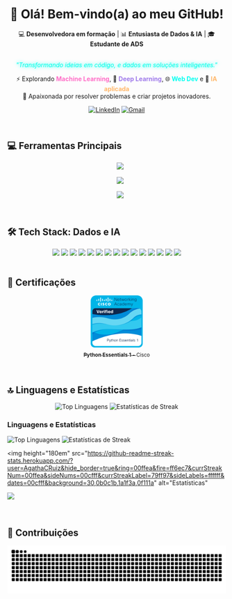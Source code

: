 <div align="center">

<h1 align="center">👋 Olá! Bem-vindo(a) ao meu GitHub!</h1>

<p align="center">
  💻 <b>Desenvolvedora em formação</b> | 
  📊 <b>Entusiasta de Dados & IA</b> | 
  🎓 <b>Estudante de ADS</b><br><br>
  
  <i style="color:#00ffea; text-shadow: 0 0 8px #00ffea;">"Transformando ideias em código, e dados em soluções inteligentes."</i>
</p>

<p align="center">
  ⚡ Explorando <b style="color:#ff6ec7;">Machine Learning</b>, 
  🔮 <b style="color:#9f7aea;">Deep Learning</b>, 
  🌐 <b style="color:#00fff0;">Web Dev</b> e 
  🚀 <b style="color:#ffb86c;">IA aplicada</b> <br>
  🎯 Apaixonada por resolver problemas e criar projetos inovadores.
</p>

</div>

<div align="center">

[![LinkedIn](https://img.shields.io/badge/💼%20LinkedIn-0A66C2?style=for-the-badge&logo=linkedin&logoColor=white)](https://www.linkedin.com/in/agatha-ruiz-757111331/)
[![Gmail](https://img.shields.io/badge/%20Gmail-D14836?style=for-the-badge&logo=gmail&logoColor=white)](mailto:agathacaracco.rz@gmail.com)

</div>

<br>

## 💻 Ferramentas Principais

<p align="center">
    <img src="https://skillicons.dev/icons?i=html,css,js,python,r,java,cs,c&perline=8&theme=light&style=flat" />
</p>

<p align="center">
    <img src="https://skillicons.dev/icons?i=git,github,vscode,docker,kubernetes,azure,aws,gcp&perline=8&theme=light&style=flat" />
</p>

<p align="center">
    <img src="https://skillicons.dev/icons?i=mysql,postgresql,mongodb,sqlite,anaconda,figma&perline=8&theme=light&style=flat" />
</p>

<br>

## 🛠️ Tech Stack: Dados e IA

<div align="center">
<img src="https://img.shields.io/badge/PyTorch-EE4C2C?style=for-the-badge&logo=pytorch&logoColor=white&colorA=D22B2B"/>
<img src="https://img.shields.io/badge/Keras-D00000?style=for-the-badge&logo=keras&logoColor=white&colorA=DC143C"/>
<img src="https://img.shields.io/badge/TensorFlow-FF6F00?style=for-the-badge&logo=tensorflow&logoColor=white&colorA=FF8C00"/>
<img src="https://img.shields.io/badge/Scikit--Learn-F7931E?style=for-the-badge&logo=scikit-learn&logoColor=white&colorA=FFA500"/>
<img src="https://img.shields.io/badge/HuggingFace-FFD233?style=for-the-badge&logo=huggingface&logoColor=black&colorA=FFB800"/>

<img src="https://img.shields.io/badge/Streamlit-FF4B4B?style=for-the-badge&logo=streamlit&logoColor=white&colorA=D22B2B"/>
<img src="https://img.shields.io/badge/OpenAI-412991?style=for-the-badge&logo=openai&logoColor=white&colorA=2E1C66"/>
<img src="https://img.shields.io/badge/LangChain-4B0082?style=for-the-badge&logo=python&logoColor=white&colorA=2B004D"/>
<img src="https://img.shields.io/badge/Matplotlib-013243?style=for-the-badge&logo=plotly&logoColor=white&colorA=6A5ACD"/>

<img src="https://img.shields.io/badge/SciPy-0C55A5?style=for-the-badge&logo=scipy&logoColor=white&colorA=4169E1"/>
<img src="https://img.shields.io/badge/Pandas-150458?style=for-the-badge&logo=pandas&logoColor=white&colorA=0000CD"/>
<img src="https://img.shields.io/badge/Plotly-3F4F75?style=for-the-badge&logo=plotly&logoColor=white&colorA=1976D2"/>
<img src="https://img.shields.io/badge/Numpy-013243?style=for-the-badge&logo=numpy&logoColor=white&colorA=1E90FF"/>
<img src="https://img.shields.io/badge/FastAPI-009688?style=for-the-badge&logo=fastapi&logoColor=white&colorA=20B2AA"/>
<img src="https://img.shields.io/badge/Yolo-A2E4B8?style=for-the-badge&logo=yolo&logoColor=black&colorA=76B98F"/>
</div>

<br>

## 📜 Certificações

<p align="center">
  <a href="https://www.credly.com/badges/f67694bb-70e2-435d-8f81-7779b8a83bc4/public_url">
    <img src="assets/images/python-essentials-1.1.png" width="120"><br>
    <sub><b>Python Essentials 1</b> - Cisco</sub>
  </a>
</p>

<br>

## 🔝 Linguagens e Estatísticas

<div align="center">
  <div style="display: inline-block;">
    <img 
      src="https://github-readme-stats.vercel.app/api/top-langs/?username=AgathaCRuiz&layout=compact&hide_border=true&title_color=00ffea&text_color=00cfff&icon_color=79ff97&bg_color=30,0b0c1b,1a1f3a,0f111a" 
      alt="Top Linguagens"
      />
  </div>
  <div style="display: inline-block;">
    <img 
      height="180em" 
      src="https://github-readme-streak-stats.herokuapp.com/?user=AgathaCRuiz&hide_border=true&ring=00ffea&fire=ff6ec7&currStreakNum=00ffea&sideNums=00cfff&currStreakLabel=79ff97&sideLabels=ffffff&dates=00cfff&background=30,0b0c1b,1a1f3a,0f111a" 
      alt="Estatísticas de Streak" 
      />
  </div>
</div>

### Linguagens e Estatísticas

![Top Linguagens](https://github-readme-stats.vercel.app/api/top-langs/?username=AgathaCRuiz&layout=compact&hide_border=true&title_color=00ffea&text_color=00cfff&icon_color=79ff97&bg_color=30,0b0c1b,1a1f3a,0f111a) ![Estatísticas de Streak](https://github-readme-streak-stats.herokuapp.com/?user=AgathaCRuiz&hide_border=true&ring=00ffea&fire=ff6ec7&currStreakNum=00ffea&sideNums=00cfff&currStreakLabel=79ff97&sideLabels=ffffff&dates=00cfff&background=30,0b0c1b,1a1f3a,0f111a)

<picture>
  <source srcset="https://github-readme-stats.vercel.app/api/top-langs/?username=AgathaCRuiz&layout=compact&hide_border=true&title_color=00ffea&text_color=00cfff&icon_color=79ff97&bg_color=30,0b0c1b,1a1f3a,0f111a">
  
  <img 
    height="180em" 
    src="https://github-readme-streak-stats.herokuapp.com/?user=AgathaCRuiz&hide_border=true&ring=00ffea&fire=ff6ec7&currStreakNum=00ffea&sideNums=00cfff&currStreakLabel=79ff97&sideLabels=ffffff&dates=00cfff&background=30,0b0c1b,1a1f3a,0f111a" 
    alt="Estatísticas"
  >
</picture>

[![](https://visitcount.itsvg.in/api?id=AgathaCRuiz&icon=0&color=0)](https://visitcount.itsvg.in)

<br>

## 🐍 Contribuições

<p align="center">
  <img 
    alt="github contribution grid snake animation" 
    src="https://raw.githubusercontent.com/AgathaCRuiz/AgathaCRuiz/output/github-contribution-grid-snake-dark.svg"
  >
</p>
